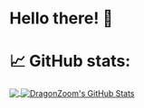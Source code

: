 
# Hello there! :wave:


# :chart_with_upwards_trend: GitHub stats:

<a href="https://github.com/Dmitrryy/Dmitrryy">
  <img align="center" src="https://github-readme-stats.vercel.app/api/top-langs/?username=Dmitrryy&hide=html&title_color=ffffff&text_color=c9cacc&icon_color=2bbc8a&bg_color=1d1f21&langs_count=3" />
</a>
<a href="https://github.com/Dmitrryy/Dmitrryy">
  <img align="center" src="https://github-readme-stats.vercel.app/api?username=Dmitrryy&show_icons=true&line_height=27&count_private=true&title_color=ffffff&text_color=c9cacc&icon_color=2bbc8a&bg_color=1d1f21" alt="DragonZoom's GitHub Stats" />
</a>  